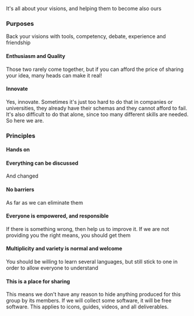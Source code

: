 
It's all about your visions, and helping them to become also ours

### Purposes

Back your visions with tools, competency, debate, experience and friendship

#### Enthusiasm and Quality

Those two rarely come together, but if you can afford the price of sharing your
idea, many heads can make it real!

#### Innovate

Yes, innovate. Sometimes it's just too hard to do that in companies or
universities, they already have their schemas and they cannot afford to fail.
It's also difficult to do that alone, since too many different skills are
needed. So here we are.

### Principles

#### Hands on

#### Everything can be discussed

And changed

#### No barriers

As far as we can eliminate them

#### Everyone is empowered, and responsible

If there is something wrong, then help us to improve it. If we are not
providing you the right means, you should get them

#### Multiplicity and variety is normal and welcome

You should be willing to learn several languages, but still stick to one in
order to allow everyone to understand

#### This is a place for sharing

This means we don't have any reason to hide anything produced for this group by
its members.  If we will collect some software, it will be free software. This
applies to icons, guides, videos, and all deliverables.
